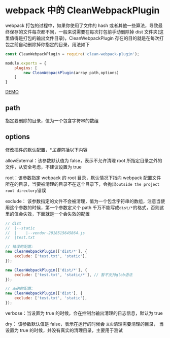 <!-- Date: 2017-09-12 07:39 -->

# webpack 中的 CleanWebpackPlugin

webpack 打包的过程中，如果你使用了文件的 hash 或者其他一些算法，导致最终保存的文件每次都不同，一般来说需要在每次打包前手动删除掉 dist 文件夹(这里值得是打包的输出文件目录)，CleanWebpackPlugin 存在的目的就是在每次打包之前自动删除掉你指定的目录，用法如下

```js
const CleanWebpackPlugin = require('clean-webpack-plugin');

module.exports = {
    plugins: [
        new CleanWebpackPlugin(array path,options)
    ]
}
```

[DEMO](./demo)

## path

指定要删除的目录，值为一个包含字符串的数组

## options

修改插件的默认配置，\**主要*包括以下内容

allowExternal：该参数默认值为 false，表示不允许清理 root 所指定目录之外的文件，从安全考虑，不建议设置为 true

root：该参数指定 webpack 的 root 目录，默认情况下指向 webpack 配置文件所在的目录，当要被清理的目录不在这个目录下，会抛出`outside the project root directory`错误

exclude： 该参数指定的文件不会被清理，值为一个包含字符串的数组，注意当使用这个参数的时候，第一个参数定义个 path 千万不能写成`dist/*`的格式，否则这里的值会失效，下面就是一个会失效的配置

```js
// dist
//  |--static
//  |    |--vendor-2018515645864.js
//  |test.txt

// 错误的配置:
new CleanWebpackPlugin(['dist/*'], {
    exclude: ['test.txt', 'static'],
});

new CleanWebpackPlugin(['dist/*'], {
    exclude: ['test.txt', 'static/*'], // 暂不支持glob语法
});

// 正确的配置:
new CleanWebpackPlugin(['dist'], {
    exclude: ['test.txt', 'static'],
});
```

verbose：当设置为 true 的时候，会在控制台输出清理的日志信息，默认为 true

dry： 该参数默认值是 false，表示在运行的时候会 `真实`清理需要清理的目录， 当设置为 true 的时候，并没有真实的清理目录，主要用于测试

